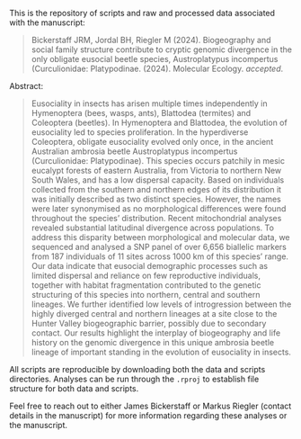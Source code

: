 This is the repository of scripts and raw and processed data associated with the manuscript:

>Bickerstaff JRM, Jordal BH, Riegler M (2024). Biogeography and social family structure contribute to cryptic genomic divergence in the only obligate eusocial beetle species, Austroplatypus incompertus (Curculionidae: Platypodinae. (2024). Molecular Ecology. *accepted*.

Abstract:

>Eusociality in insects has arisen multiple times independently in Hymenoptera (bees, wasps, ants), Blattodea (termites) and Coleoptera (beetles). In Hymenoptera and Blattodea, the evolution of eusociality led to species proliferation. In the hyperdiverse Coleoptera, obligate eusociality evolved only once, in the ancient Australian ambrosia beetle Austroplatypus incompertus (Curculionidae: Platypodinae). This species occurs patchily in mesic eucalypt forests of eastern Australia, from Victoria to northern New South Wales, and has a low dispersal capacity. Based on individuals collected from the southern and northern edges of its distribution it was initially described as two distinct species. However, the names were later synonymised as no morphological differences were found throughout the species’ distribution. Recent mitochondrial analyses revealed substantial latitudinal divergence across populations. To address this disparity between morphological and molecular data, we sequenced and analysed a SNP panel of over 6,656 biallelic markers from 187 individuals of 11 sites across 1000 km of this species’ range. Our data indicate that eusocial demographic processes such as limited dispersal and reliance on few reproductive individuals, together with habitat fragmentation contributed to the genetic structuring of this species into northern, central and southern lineages. We further identified low levels of introgression between the highly diverged central and northern lineages at a site close to the Hunter Valley biogeographic barrier, possibly due to secondary contact. Our results highlight the interplay of biogeography and life history on the genomic divergence in this unique ambrosia beetle lineage of important standing in the evolution of eusociality in insects.

All scripts are reproducible by downloading both the data and scripts directories. Analyses can be run through the ```.rproj``` to establish file structure for both data and scripts.

Feel free to reach out to either James Bickerstaff or Markus Riegler (contact details in the manuscript) for more information regarding these analyses or the manuscript.
